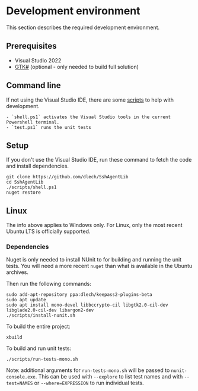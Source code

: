 
# Development environment

This section describes the required development environment.

## Prerequisites

- Visual Studio 2022
- [GTK#](https://www.mono-project.com/download/stable/#download-win) (optional - only needed to build full solution)

## Command line

If not using the Visual Studio IDE, there are some [scripts](./scripts) to help
with development.

    - `shell.ps1` activates the Visual Studio tools in the current Powershell terminal.
    - `test.ps1` runs the unit tests

## Setup

If you don't use the Visual Studio IDE, run these command to fetch the code and
install dependencies.

    git clone https://github.com/dlech/SshAgentLib
    cd SshAgentLib
    ./scripts/shell.ps1
    nuget restore

## Linux

The info above applies to Windows only. For Linux, only the most recent Ubuntu
LTS is officially supported.

### Dependencies

Nuget is only needed to install NUnit to for building and running the unit tests.
You will need a more recent `nuget` than what is available in the Ubuntu archives.

Then run the following commands:

    sudo add-apt-repository ppa:dlech/keepass2-plugins-beta
    sudo apt update
    sudo apt install mono-devel libbccrypto-cil libgtk2.0-cil-dev libglade2.0-cil-dev libargon2-dev
    ./scripts/install-nunit.sh

To build the entire project:

    xbuild

To build and run unit tests:

    ./scripts/run-tests-mono.sh

Note: additional arguments for `run-tests-mono.sh` will be passed to `nunit-console.exe`.
This can be used with `--explore` to list test names and with `--test=NAMES`
or `--where=EXPRESSION` to run individual tests.
